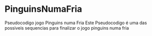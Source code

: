 # PinguinsNumaFria
Pseudocodigo jogo Pinguins numa Fria
Este Pseudocodigo é uma das possiveis sequencias para finalizar o jogo pinguins numa fria
